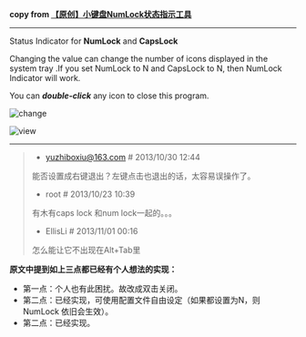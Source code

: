 **copy from [【原创】小键盘NumLock状态指示工具](http://www.cnblogs.com/laozuan/p/3375618.html)**
*****

Status Indicator for **NumLock** and **CapsLock**

Changing the value can change the number of icons displayed in the system tray .If you set NumLock to N and CapsLock to N, then NumLock Indicator will work.

You can ***double-click*** any icon to close this program.

![change](https://raw.githubusercontent.com/sunq1117/KeyboardIndicator/master/images/change.png)

![view](https://raw.githubusercontent.com/sunq1117/KeyboardIndicator/master/images/view.gif)


*****


>* yuzhiboxiu@163.com # 2013/10/30 12:44
>
>能否设置成右键退出？左键点击也退出的话，太容易误操作了。
>
>
>* root # 2013/10/23 10:39
>
>有木有caps lock 和num lock一起的。。。
>
>
>* EllisLi # 2013/11/01 00:16
>
>怎么能让它不出现在Alt+Tab里

**原文中提到如上三点都已经有个人想法的实现：**
* 第一点：个人也有此困扰。故改成双击关闭。
* 第二点：已经实现，可使用配置文件自由设定（如果都设置为N，则 NumLock 依旧会生效）。
* 第二点：已经实现。